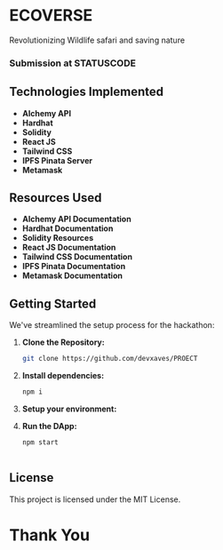 # ECOVERSE

Revolutionizing Wildlife safari and saving nature


### Submission at STATUSCODE








## Technologies Implemented

- **Alchemy API** 
- **Hardhat** 
- **Solidity**
- **React JS** 
- **Tailwind CSS** 
- **IPFS Pinata Server**
- **Metamask**


## Resources Used

- **Alchemy API Documentation** 
- **Hardhat Documentation** 
- **Solidity Resources**
- **React JS Documentation** 
- **Tailwind CSS Documentation** 
- **IPFS Pinata Documentation**
- **Metamask Documentation**


## Getting Started 

We've streamlined the setup process for the hackathon:

1. **Clone the Repository:**

   ```bash
   git clone https://github.com/devxaves/PROECT
   
2. **Install dependencies:**

   ```bash
   npm i

3. **Setup your environment:**

4. **Run the DApp:**

   ```bash
   npm start



## License

This project is licensed under the MIT License.


# Thank You
